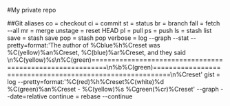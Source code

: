 #My private repo

##Git aliases
co = checkout
ci = commit
st = status
br = branch
fall = fetch --all
mr = merge
unstage = reset HEAD
pl = pull
ps = push
ls = stash list
save = stash save
pop = stash pop
verbose = log --graph --stat --pretty=format:'The author of %Cblue%h%Creset was %C(yellow)%an%Creset, %C(blue)%ar%Creset, and they said \n%C(yellow)%s\n%C(green)==========================================================\n%b%C(green)==========================================================\n%Creset'
gist = log --pretty=format:'%C(red)%h%Creset%C(white)%d %C(green)%an%Creset - %C(yellow)%s %Cgreen(%cr)%Creset' --graph --date=relative
continue = rebase --continue